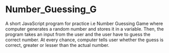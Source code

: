 # Number_Guessing_G

A short JavaScript program for practice i.e Number Guessing Game where computer generates a random number and stores it in a variable. Then, the program takes an input from the user and the user have to guess the correct number. At every chance, computer tells user whether the guess is correct, greater or lesser than the actual number. 
